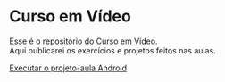 # Curso em Vídeo

Esse é o repositório do Curso em Vídeo.  
Aqui publicarei os exercícios e projetos feitos nas aulas.

<a href="https://viniciusvderezende.github.io/curso-em-video/projeto-aula-10/android.html">Executar o projeto-aula Android</a>